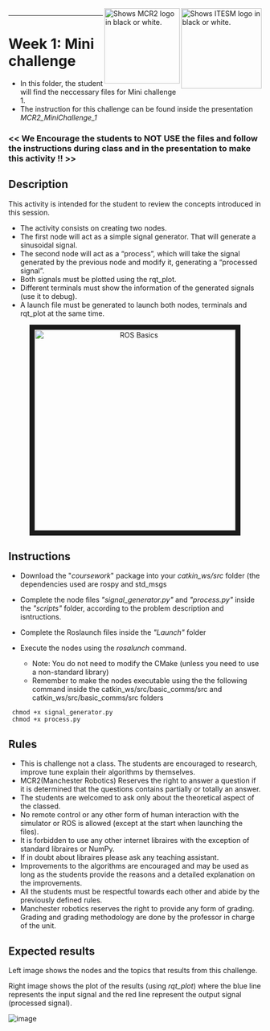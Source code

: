 <picture>
  <source media="(prefers-color-scheme: dark)" srcset="https://github.com/ManchesterRoboticsLtd/MR3001B_Design_and_Development_of_Robots_I/blob/main/Misc/Logos/Logotipo%20Vertical%20Bco_Transparente.png">
  <source media="(prefers-color-scheme: light)" srcset="https://github.com/ManchesterRoboticsLtd/MR3001B_Design_and_Development_of_Robots_I/blob/main/Misc/Logos/Logotipo%20Vertical%20Azul%20transparente.png">
  <img alt="Shows ITESM logo in black or white." width="160" align="right">
</picture>

<picture>
  <source media="(prefers-color-scheme: dark)" srcset="https://github.com/ManchesterRoboticsLtd/MR3001B_Design_and_Development_of_Robots_I/blob/main/Misc/Logos/MCR2_Logo_White.png">
  <source media="(prefers-color-scheme: light)" srcset="https://github.com/ManchesterRoboticsLtd/MR3001B_Design_and_Development_of_Robots_I/blob/main/Misc/Logos/MCR2_Logo_Black.png">
  <img alt="Shows MCR2 logo in black or white." width="150" align="right">
</picture>

---

# Week 1: Mini challenge

* In this folder, the student will find the neccessary files for Mini challenge 1.
* The instruction for this challenge can be found inside the presentation *MCR2_MiniChallenge_1*

### << We Encourage the students to NOT USE the files and follow the instructions during class and in the presentation to make this activity !! >>

## Description
This activity is intended for the student to review the concepts introduced in this session.
  * The activity consists on creating two nodes.
  * The first node will act as a simple signal generator. That will generate a sinusoidal signal.
  * The second node will act as a “process”, which will take the signal generated by the previous node and modify it, generating a “processed signal”.
  * Both signals must be plotted using the rqt_plot.
  * Different terminals must show the information of the generated signals (use it to debug).
  * A launch file must be generated to launch both nodes, terminals and rqt_plot at the same time.

<p align="center"><img src="https://user-images.githubusercontent.com/67285979/206563707-58c3717c-3d44-4692-acf6-33dabcfb33ad.png" 
alt="ROS Basics" width="400" border="10"/></p>

## Instructions

* Download the "*coursework*" package into your *catkin_ws/src* folder (the dependencies used are rospy and std_msgs
* Complete the node files *"signal_generator.py"* and *"process.py"* inside the *"scripts"* folder, according to the problem description and isntructions.
* Complete the Roslaunch files inside the *"Launch"* folder
* Execute the nodes using the *rosalunch* command.

  - Note: You do not need to modify the CMake (unless you need to use a non-standard library)
  - Remember to make the nodes executable using the the following command inside the catkin_ws/src/basic_comms/src and catkin_ws/src/basic_comms/src
 folders 
```
 chmod +x signal_generator.py
 chmod +x process.py
```

## Rules
  * This is challenge not a class. The students are encouraged to research, improve tune explain their algorithms by themselves.
  * MCR2(Manchester Robotics) Reserves the right to answer a question if it is determined that the questions contains partially or totally an answer.
  * The students are welcomed to ask only about the theoretical aspect of the classed.
  * No remote control or any other form of human interaction with the simulator or ROS is allowed (except at the start when launching the files).
  * It is forbidden to use any other internet libraires with the exception of standard libraires or NumPy.
  * If in doubt about libraires please ask any teaching assistant.
  * Improvements to the algorithms are encouraged and may be used as long as the students provide the reasons and a detailed explanation on the improvements.
  * All the students must be respectful towards each other and abide by the previously defined rules.
  * Manchester robotics reserves the right to provide any form of grading. Grading and grading methodology are done by the professor in charge of the unit.
  
  ## Expected results
  Left image shows the nodes and the topics that results from this challenge. 
  
  Right image shows the plot of the results (using *rqt_plot*) where the blue line represents the input signal and the red line represent the output signal (processed signal).
  
  ![image](https://user-images.githubusercontent.com/67285979/206564567-999623aa-cd10-4726-ad66-2a7d780e78e5.png)


